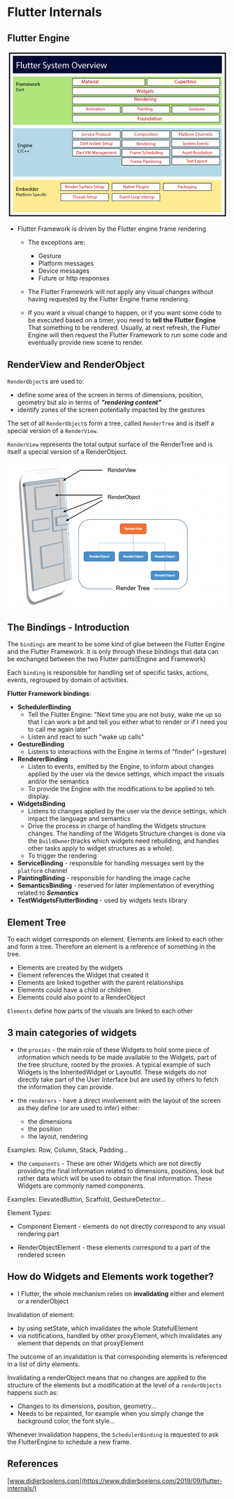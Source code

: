 # Flutter Internals

## Flutter Engine

![Flutter Architecture](../images/flutter-lecture/flutter-architecture2.png)

 - Flutter Framework is driven by the Flutter engine frame rendering
    - The exceptions are:
        - Gesture
        - Platform messages
        - Device messages
        - Future or http responses

    - The Flutter Framework will not apply any visual changes without having requested by the Flutter Engine frame rendering.

    - If you want a visual change to happen, or if you want some code to be executed based on a timer, you need to **tell the Flutter Engine** That something to be rendered. Usually, at next refresh, the Flutter Engine will then request the Flutter Framework to run some code and eventually provide new scene to render.

## RenderView and RenderObject

`RenderObject`s are used to: 
  - define some area of the screen in terms of dimensions, position, geometry but alo in terms of ***"rendering content"***
  - identify zones of the screen potentially impacted by the gestures

The set of all `RenderObject`s form a tree, called `RenderTree` and is itself a special version of a `RenderView`.

`RenderView` represents the total output surface of the RenderTree and is itself a special version of a RenderObject.

![Render Tree](../images/flutter-lecture/render_tree.png)

## The Bindings - Introduction

The `bindings` are meant to be some kind of glue between the Flutter Engine and the Flutter Framework. It is only through these bindings that data can be exchanged between the two Flutter parts(Engine and Framework)

Each `binding` is responsible for handling set of specific tasks, actions, events, regrouped by domain of activities.

**Flutter Framework bindings**:
- **SchedulerBinding**
    - Tell the Flutter Engine: "Next time you are not busy, wake me up so that I can work a bit and tell you either what to render or if I need you to call me again later"
    - Listen and react to such "wake up calls"
- **GestureBinding**
    - Listens to interactions with the Engine in terms of "finder" (=gesture)
- **RendererBinding**
    - Listen to events, emitted by the Engine, to inform about changes applied by the user via the device settings, which impact the visuals and/or the semantics
    - To provide the Engine with the modifications to be applied to teh display.
- **WidgetsBinding**
    - Listens to changes applied by the user via the device settings, which impact the language and semantics
    - Drive the process in charge of handling the Widgets structure changes. The handling of the Widgets Structure changes is done via the `BuildOwner`(tracks which widgets need rebuilding, and handles other tasks apply to widget structures as a whole). 
    - To trigger the rendering
- **ServiceBinding** - responsible for handling messages sent by the `platform` channel
- **PaintingBinding** - responsible for handling the image cache
- **SemanticsBinding** - reserved for later implementation of everything related to ***Semantics***
- **TestWidgetsFlutterBinding** - used by widgets tests library


## Element Tree

To each widget corresponds on element. Elements are linked to each other and form a tree. Therefore an element is a reference of something in the tree.

 - Elements are created by the widgets
 - Element references the Widget that created it
 - Elements are linked together with the parent relationships
 - Elements could have a child or children
 - Elements could also point to a RenderObject

 `Elements` define how parts of the visuals are linked to each other


## 3 main categories of widgets

- the `proxies` - the main role of these Widgets to hold some piece of information which needs to be made available to the Widgets, part of the tree structure, rooted by the proxies. A typical example of such Widgets is the InheritedWidget or LayoutId. These widgets do not directly take part of the User Interface but are used by others to fetch the information they can provide.

- the `renderers` - have a direct involvement with the layout of the screen as they define (or are used to infer) either: 
    - the dimensions
    - the position
    - the layout, rendering

Examples: Row, Column, Stack, Padding...

- the `components` - These are other Widgets which are not directly providing the final information related to dimensions, positions, look but rather data which will be used to obtain the final information. These Widgets are commonly named components.

Examples: ElevatedButton, Scaffold, GestureDetector...

Element Types: 
 - Component Element - elements do not directly correspond to any visual rendering part

 - RenderObjectElement - these elements correspond to a part of the rendered screen


## How do Widgets and Elements work together? 

- I Flutter, the whole mechanism relies on **invalidating** either and element or a renderObject

Invalidation of element:
- by using setState, which invalidates the whole StatefulElement
- via notifications, handled by other proxyElement, which invalidates any element that depends on that proxyElement

The outcome of an invalidation is that corresponding elements is referenced in a list of dirty elements.

Invalidating a renderObject means that no changes are applied to the structure of the elements but a modification at the level of a `renderObjects` happens such as:
- Changes to its dimensions, position, geometry...
- Needs to be repainted, for example when you simply change the background color, the font style...

Whenever invalidation happens, the `SchedulerBinding` is requested to ask the FlutterEngine to schedule a new frame.


## References

[www.didierboelens.com](https://www.didierboelens.com/2019/09/flutter-internals/)
